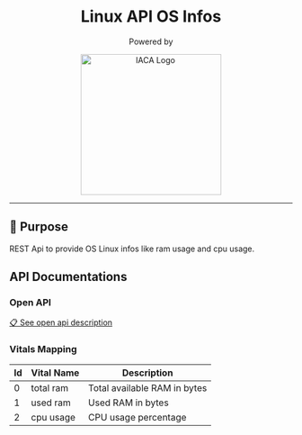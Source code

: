 <h1 align="center">Linux API OS Infos</h1>
<p align="center">Powered by </p>
<p align="center">
<a href="https://iaca-electronique.com">
<img alt="IACA Logo" style="" width="250px" src="https://www.iaca-electronique.com/img/logo.png">
</a>
</p>

___

## 📄 Purpose

REST Api to provide OS Linux infos like ram usage and cpu usage.


## API Documentations

### Open API 

[📋️ See open api description](api.yml)

### Vitals Mapping

| Id  | Vital Name  | Description                  |
|-----|-------------|------------------------------|
| 0   | total ram   | Total available RAM in bytes |
| 1   | used ram    | Used RAM in bytes            |
| 2   | cpu usage   | CPU usage percentage         |